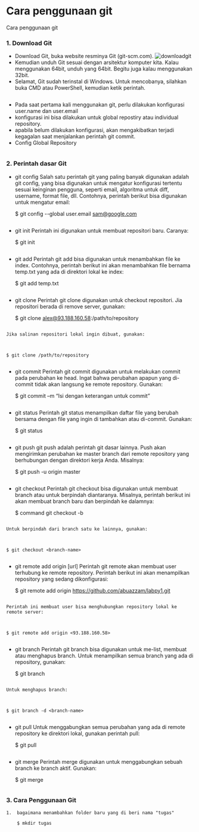 # Cara penggunaan git
Cara penggunaan git

### 1. Download Git
*   Download Git, buka website resminya Git (git-scm.com).
![downloadgit](https://user-images.githubusercontent.com/79274212/195904905-ad5c7f21-b92b-4416-acb0-f5d657e5842d.png)
*   Kemudian unduh Git sesuai dengan arsitektur komputer kita. Kalau
    menggunakan 64bit, unduh yang 64bit. Begitu juga kalau menggunakan 32bit.
*   Selamat, Git sudah terinstal di Windows. Untuk mencobanya, silahkan
    buka CMD atau PowerShell, kemudian ketik perintah.

<img scr="tugas/images/gitversion.png">

*   Pada saat pertama kali menggunakan git, perlu dilakukan konfigurasi user.name dan user.email 
*   konfigurasi ini bisa dilakukan untuk global repostiry atau individual repository.
*   apabila belum dilakukan konfigurasi, akan mengakibatkan terjadi kegagalan 
    saat menjalankan perintah git commit.
*   Config Global Repository

<img scr="tugas/images/gitconfig.png">

### 2. Perintah dasar Git

* git config
    Salah satu perintah git yang paling banyak digunakan adalah git config, yang bisa digunakan untuk mengatur konfigurasi tertentu sesuai keinginan pengguna, seperti email, algoritma untuk diff, username, format file, dll. Contohnya, perintah berikut bisa digunakan untuk mengatur email:
    
    
    $ git config --global user.email sam@google.com

<img scr="tugas/images/gitconfig.png">


* git init
    Perintah ini digunakan untuk membuat repositori baru. Caranya:
    
    
    
    $ git init

<img scr="tugas/images/gitinit.png">


* git add
    Perintah git add bisa digunakan untuk menambahkan file ke index. Contohnya, perintah berikut ini akan menambahkan file bernama temp.txt yang ada di direktori lokal ke index:
    
    
    
    $ git add temp.txt

<img scr="tugas/images/gitadd.png">

* git clone
    Perintah git clone digunakan untuk checkout repositori. Jia repositori berada di remove server, gunakan:
    
    
    
    $ git clone alex@93.188.160.58:/path/to/repository

<img scr="tugas/images/clone 1.png">

    Jika salinan repositori lokal ingin dibuat, gunakan:
    
    
    
    $ git clone /path/to/repository

<img scr="tugas/images/clone 2.png">

* git commit
    Perintah git commit digunakan untuk melakukan commit pada perubahan ke head. Ingat bahwa perubahan apapun yang di-commit tidak akan langsung ke remote repository. Gunakan:
    
    
    
    $ git commit –m “Isi dengan keterangan untuk commit”

<img scr="tugas/images/gitcommit.png">

* git status
    Perintah git status menampilkan daftar file yang berubah bersama dengan file yang ingin di tambahkan atau di-commit. Gunakan:
    
    
    
    $ git status

<img scr="tugas/images/gitsts.png">

* git push
    git push adalah perintah git dasar lainnya. Push akan mengirimkan perubahan ke master branch dari remote repository yang berhubungan dengan direktori kerja Anda. Misalnya:
    
    
    
    $ git push -u origin master

<img scr="tugas/images/gitpush.png">

* git checkout
    Perintah git checkout bisa digunakan untuk membuat branch atau untuk berpindah diantaranya. Misalnya, perintah berikut ini akan membuat branch baru dan berpindah ke dalamnya:
    
    
    
    $ command git checkout -b <nama-branch>

<img scr="tugas/images/gitcheckout1.png">

    Untuk berpindah dari branch satu ke lainnya, gunakan:
    
    
    
    $ git checkout <branch-name>

<img scr="tugas/images/gitcheckout2.png">

* git remote add origin [url]
    Perintah git remote akan membuat user terhubung ke remote repository. Perintah berikut ini akan menampilkan repository yang sedang dikonfigurasi:    
    
    
    
    $ git remote add origin https://github.com/abuazzam/labpy1.git

<img scr="tugas/images/gitremote1.png">

    Perintah ini membuat user bisa menghubungkan repository lokal ke remote server:
    
    
    
    $ git remote add origin <93.188.160.58>

<img scr="tugas/images/gitremote2.png">

* git branch
    Perintah git branch bisa digunakan untuk me-list, membuat atau menghapus branch. Untuk menampilkan semua branch yang ada di repository, gunakan:
    
    
    
    $ git branch

<img scr="tugas/images/gitbranch1.png">

    Untuk menghapus branch:
    
    
    
    $ git branch -d <branch-name>

<img scr="tugas/images/gitbranch2.png">

* git pull
    Untuk menggabungkan semua perubahan yang ada di remote repository ke direktori lokal, gunakan perintah pull:
    
    
    
    $ git pull

<img scr="tugas/images/gitpull.png">

* git merge
    Perintah merge digunakan untuk menggabungkan sebuah branch ke branch aktif. Gunakan:
    
    
    
    $ git merge <nama-branch>

<img scr="tugas/images/gitmerger.png">

### 3. Cara Penggunaan Git

    1.  bagaimana menambahkan folder baru yang di beri nama "tugas"

        $ mkdir tugas
    
